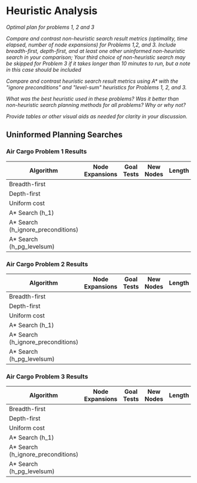 # Heuristic Analysis

_Optimal plan for problems 1, 2 and 3_

_Compare and contrast non-heuristic search result metrics (optimality, time elapsed, number of node expansions) for Problems 1,2, and 3. Include breadth-first, depth-first, and at least one other uninformed non-heuristic search in your comparison; Your third choice of non-heuristic search may be skipped for Problem 3 if it takes longer than 10 minutes to run, but a note in this case should be included_

_Compare and contrast heuristic search result metrics using A* with the "ignore preconditions" and "level-sum" heuristics for Problems 1, 2, and 3._

_What was the best heuristic used in these problems? Was it better than non-heuristic search planning methods for all problems? Why or why not?_

_Provide tables or other visual aids as needed for clarity in your discussion._


## Uninformed Planning Searches

### Air Cargo Problem 1 Results

| Algorithm                          | Node  Expansions | Goal Tests | New Nodes | Length | Time [s] | Optimal |
|------------------------------------|:----------------:|:----------:|:---------:|:------:|:--------:|:-------:|
| Breadth-first                      |                  |            |           |        |          |   True  |
| Depth-first                        |                  |            |           |        |          |  False  |
| Uniform cost                       |                  |            |           |        |          |   True  |
| A* Search (h_1)                    |                  |            |           |        |          |   True  |
| A* Search (h_ignore_preconditions) |                  |            |           |        |          |   True  |
| A* Search (h_pg_levelsum)          |                  |            |           |        |          |   True  |

### Air Cargo Problem 2 Results

| Algorithm                          | Node  Expansions | Goal Tests | New Nodes | Length | Time [s] | Optimal |
|------------------------------------|:----------------:|:----------:|:---------:|:------:|:--------:|:-------:|
| Breadth-first                      |                  |            |           |        |          |   True  |
| Depth-first                        |                  |            |           |        |          |  False  |
| Uniform cost                       |                  |            |           |        |          |   True  |
| A* Search (h_1)                    |                  |            |           |        |          |   True  |
| A* Search (h_ignore_preconditions) |                  |            |           |        |          |   True  |
| A* Search (h_pg_levelsum)          |                  |            |           |        |          |   True  |

### Air Cargo Problem 3 Results

| Algorithm                          | Node  Expansions | Goal Tests | New Nodes | Length | Time [s] | Optimal |
|------------------------------------|:----------------:|:----------:|:---------:|:------:|:--------:|:-------:|
| Breadth-first                      |                  |            |           |        |          |   True  |
| Depth-first                        |                  |            |           |        |          |  False  |
| Uniform cost                       |                  |            |           |        |          |   True  |
| A* Search (h_1)                    |                  |            |           |        |          |   True  |
| A* Search (h_ignore_preconditions) |                  |            |           |        |          |   True  |
| A* Search (h_pg_levelsum)          |                  |            |           |        |          |   True  |
